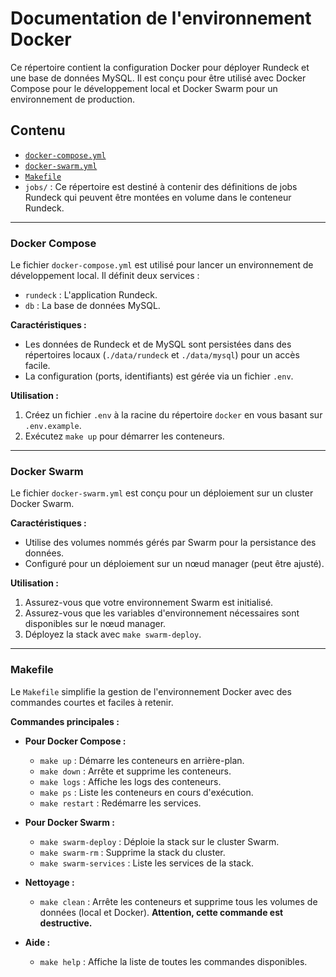 # Documentation de l'environnement Docker

Ce répertoire contient la configuration Docker pour déployer Rundeck et une base de données MySQL. Il est conçu pour être utilisé avec Docker Compose pour le développement local et Docker Swarm pour un environnement de production.

## Contenu

- [`docker-compose.yml`](#docker-compose)
- [`docker-swarm.yml`](#docker-swarm)
- [`Makefile`](#makefile)
- `jobs/` : Ce répertoire est destiné à contenir des définitions de jobs Rundeck qui peuvent être montées en volume dans le conteneur Rundeck.

---

### Docker Compose

Le fichier `docker-compose.yml` est utilisé pour lancer un environnement de développement local. Il définit deux services :
- `rundeck` : L'application Rundeck.
- `db` : La base de données MySQL.

**Caractéristiques :**
- Les données de Rundeck et de MySQL sont persistées dans des répertoires locaux (`./data/rundeck` et `./data/mysql`) pour un accès facile.
- La configuration (ports, identifiants) est gérée via un fichier `.env`.

**Utilisation :**
1. Créez un fichier `.env` à la racine du répertoire `docker` en vous basant sur `.env.example`.
2. Exécutez `make up` pour démarrer les conteneurs.

---

### Docker Swarm

Le fichier `docker-swarm.yml` est conçu pour un déploiement sur un cluster Docker Swarm.

**Caractéristiques :**
- Utilise des volumes nommés gérés par Swarm pour la persistance des données.
- Configuré pour un déploiement sur un nœud manager (peut être ajusté).

**Utilisation :**
1. Assurez-vous que votre environnement Swarm est initialisé.
2. Assurez-vous que les variables d'environnement nécessaires sont disponibles sur le nœud manager.
3. Déployez la stack avec `make swarm-deploy`.

---

### Makefile

Le `Makefile` simplifie la gestion de l'environnement Docker avec des commandes courtes et faciles à retenir.

**Commandes principales :**

*   **Pour Docker Compose :**
    *   `make up` : Démarre les conteneurs en arrière-plan.
    *   `make down` : Arrête et supprime les conteneurs.
    *   `make logs` : Affiche les logs des conteneurs.
    *   `make ps` : Liste les conteneurs en cours d'exécution.
    *   `make restart` : Redémarre les services.

*   **Pour Docker Swarm :**
    *   `make swarm-deploy` : Déploie la stack sur le cluster Swarm.
    *   `make swarm-rm` : Supprime la stack du cluster.
    *   `make swarm-services` : Liste les services de la stack.

*   **Nettoyage :**
    *   `make clean` : Arrête les conteneurs et supprime tous les volumes de données (local et Docker). **Attention, cette commande est destructive.**

*   **Aide :**
    *   `make help` : Affiche la liste de toutes les commandes disponibles.